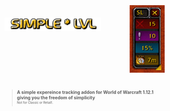 <img src="Screenshots/tracker.png" float="right" align="right">

<h1>
    <img src="Screenshots/title.png" width="304" align="left" alt="SimpleLvl">
    <div style="clear: both; width: 100%;">&nbsp;</div>
</h1>

> **A simple expereince tracking addon for World of Warcraft 1.12.1 giving you the freedom of simplicity**
> <br><sup><small>Not for Classic or Retail!.</small></sup>
